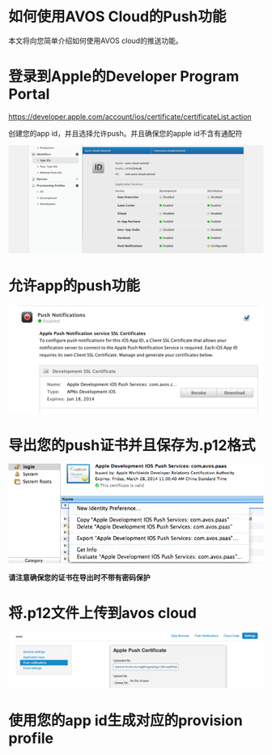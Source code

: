 # 如何使用AVOS  Cloud的Push功能

本文将向您简单介绍如何使用AVOS cloud的推送功能。


# 登录到Apple的Developer Program Portal

https://developer.apple.com/account/ios/certificate/certificateList.action


创建您的app id，并且选择允许push。并且确保您的apple id不含有通配符

![Apple Developer Program Portal](images/push-apple-developer-port.png)

# 允许app的push功能

![Enable push](images/enable-push.png)

# 导出您的push证书并且保存为.p12格式 

![Export push certification](images/export-certification.png)

**请注意确保您的证书在导出时不带有密码保护**

# 将.p12文件上传到avos cloud

![upload push certification](images/upload-push-certifcation.png)

# 使用您的app id生成对应的provision profile

